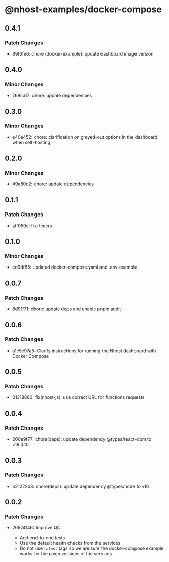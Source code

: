 # @nhost-examples/docker-compose

## 0.4.1

### Patch Changes

- 89f6fe6: chore (docker-example): update dashboard image version

## 0.4.0

### Minor Changes

- 768ca17: chore: update dependencies

## 0.3.0

### Minor Changes

- e40a452: chore: clarification on greyed-out options in the dashboard when self-hosting

## 0.2.0

### Minor Changes

- 49a80c2: chore: update dependencies

## 0.1.1

### Patch Changes

- aff059e: fix: timers

## 0.1.0

### Minor Changes

- ed9df85: updated docker-compose.yaml and .env-example

## 0.0.7

### Patch Changes

- 8d91f71: chore: update deps and enable pnpm audit

## 0.0.6

### Patch Changes

- a1c5c97a5: Clarify instructions for running the Nhost dashboard with Docker Compose

## 0.0.5

### Patch Changes

- 01318860: fix(nhost-js): use correct URL for functions requests

## 0.0.4

### Patch Changes

- 200e9f77: chore(deps): update dependency @types/react-dom to v18.0.10

## 0.0.3

### Patch Changes

- b21222b3: chore(deps): update dependency @types/node to v16

## 0.0.2

### Patch Changes

- 26974146: Improve QA

  - Add end-to-end tests
  - Use the default health checks from the services
  - Do not use `latest` tags so we are sure the docker-compose example works for the given versions of the services
